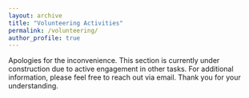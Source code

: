 ```yaml
---
layout: archive
title: "Volunteering Activities"
permalink: /volunteering/
author_profile: true
---
```


Apologies for the inconvenience. This section is currently under construction due to active engagement in other tasks. For additional information, please feel free to reach out via email. Thank you for your understanding.
